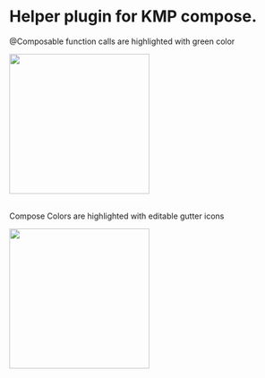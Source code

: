 <h1>Helper plugin for KMP compose.</h1> 



@Composable function calls are highlighted with green color
<div>
<img src='https://github.com/rustamsmax/compose-highlighter-plugin/assets/36570577/bfcb08e3-c24a-4224-8568-ac18132c6b54' width='250'>
</div>

<br/>

Compose Colors are highlighted with editable gutter icons
<div>
<img src='https://github.com/rustamsmax/compose-highlighter-plugin/assets/36570577/50ef46ac-e71e-46a4-bc17-22d2d3ace542' width='250'>
</div>

